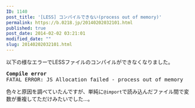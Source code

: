 ```yaml
---
ID: 1140
post_title: '[LESS] コンパイルできない(process out of memory)'
permalink: https://b.0218.jp/20140202032101.html
published: true
post_date: 2014-02-02 03:21:01
modified_date: ""
slug: 20140202032101.html
---
```

以下の様なエラーでLESSファイルのコンパイルができなくなりました。
<pre><b>Compile error</b>
FATAL ERROR: JS Allocation failed - process out of memory</pre>
<!--more-->
色々と原因を調べていたんですが、単純に<code>@import</code>で読み込んだファイル間で変数が重複してただけみたいでした…。